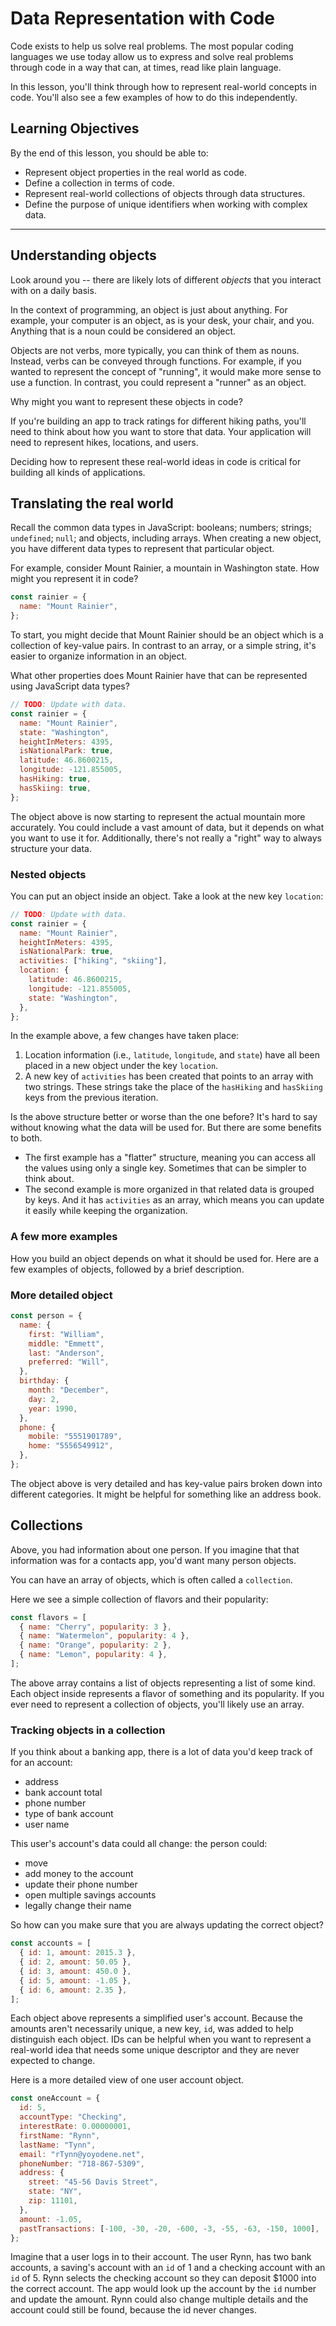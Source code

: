 # Data Representation with Code

Code exists to help us solve real problems. The most popular coding languages we use today allow us to express and solve real problems through code in a way that can, at times, read like plain language.

In this lesson, you'll think through how to represent real-world concepts in code. You'll also see a few examples of how to do this independently.

## Learning Objectives

By the end of this lesson, you should be able to:

- Represent object properties in the real world as code.
- Define a collection in terms of code.
- Represent real-world collections of objects through data structures.
- Define the purpose of unique identifiers when working with complex data.

---

## Understanding objects

Look around you -- there are likely lots of different _objects_ that you interact with on a daily basis.

In the context of programming, an object is just about anything. For example, your computer is an object, as is your desk, your chair, and you. Anything that is a noun could be considered an object.

Objects are not verbs, more typically, you can think of them as nouns. Instead, verbs can be conveyed through functions. For example, if you wanted to represent the concept of "running", it would make more sense to use a function. In contrast, you could represent a "runner" as an object.

Why might you want to represent these objects in code?

If you're building an app to track ratings for different hiking paths, you'll need to think about how you want to store that data. Your application will need to represent hikes, locations, and users.

Deciding how to represent these real-world ideas in code is critical for building all kinds of applications.

## Translating the real world

Recall the common data types in JavaScript: booleans; numbers; strings; `undefined`; `null`; and objects, including arrays. When creating a new object, you have different data types to represent that particular object.

For example, consider Mount Rainier, a mountain in Washington state. How might you represent it in code?

```js
const rainier = {
  name: "Mount Rainier",
};
```

To start, you might decide that Mount Rainier should be an object which is a collection of key-value pairs. In contrast to an array, or a simple string, it's easier to organize information in an object.

What other properties does Mount Rainier have that can be represented using JavaScript data types?

```js
// TODO: Update with data.
const rainier = {
  name: "Mount Rainier",
  state: "Washington",
  heightInMeters: 4395,
  isNationalPark: true,
  latitude: 46.8600215,
  longitude: -121.855005,
  hasHiking: true,
  hasSkiing: true,
};
```

The object above is now starting to represent the actual mountain more accurately. You could include a vast amount of data, but it depends on what you want to use it for. Additionally, there's not really a "right" way to always structure your data.

### Nested objects

You can put an object inside an object. Take a look at the new key `location`:

```js
// TODO: Update with data.
const rainier = {
  name: "Mount Rainier",
  heightInMeters: 4395,
  isNationalPark: true,
  activities: ["hiking", "skiing"],
  location: {
    latitude: 46.8600215,
    longitude: -121.855005,
    state: "Washington",
  },
};
```

In the example above, a few changes have taken place:

1. Location information (i.e., `latitude`, `longitude`, and `state`) have all been placed in a new object under the key `location`.
1. A new key of `activities` has been created that points to an array with two strings. These strings take the place of the `hasHiking` and `hasSkiing` keys from the previous iteration.

Is the above structure better or worse than the one before? It's hard to say without knowing what the data will be used for. But there are some benefits to both.

- The first example has a "flatter" structure, meaning you can access all the values using only a single key. Sometimes that can be simpler to think about.
- The second example is more organized in that related data is grouped by keys. And it has `activities` as an array, which means you can update it easily while keeping the organization.

### A few more examples

How you build an object depends on what it should be used for. Here are a few examples of objects, followed by a brief description.

### More detailed object

```js
const person = {
  name: {
    first: "William",
    middle: "Emmett",
    last: "Anderson",
    preferred: "Will",
  },
  birthday: {
    month: "December",
    day: 2,
    year: 1990,
  },
  phone: {
    mobile: "5551901789",
    home: "5556549912",
  },
};
```

The object above is very detailed and has key-value pairs broken down into different categories. It might be helpful for something like an address book.

## Collections

Above, you had information about one person. If you imagine that that information was for a contacts app, you'd want many person objects.

You can have an array of objects, which is often called a `collection`.

Here we see a simple collection of flavors and their popularity:

```js
const flavors = [
  { name: "Cherry", popularity: 3 },
  { name: "Watermelon", popularity: 4 },
  { name: "Orange", popularity: 2 },
  { name: "Lemon", popularity: 4 },
];
```

The above array contains a list of objects representing a list of some kind. Each object inside represents a flavor of something and its popularity. If you ever need to represent a collection of objects, you'll likely use an array.

### Tracking objects in a collection

If you think about a banking app, there is a lot of data you'd keep track of for an account:

- address
- bank account total
- phone number
- type of bank account
- user name

This user's account's data could all change: the person could:

- move
- add money to the account
- update their phone number
- open multiple savings accounts
- legally change their name

So how can you make sure that you are always updating the correct object?

```js
const accounts = [
  { id: 1, amount: 2015.3 },
  { id: 2, amount: 50.05 },
  { id: 3, amount: 450.0 },
  { id: 5, amount: -1.05 },
  { id: 6, amount: 2.35 },
];
```

Each object above represents a simplified user's account. Because the amounts aren't necessarily unique, a new key, `id`, was added to help distinguish each object. IDs can be helpful when you want to represent a real-world idea that needs some unique descriptor and they are never expected to change.

Here is a more detailed view of one user account object.

```js
const oneAccount = {
  id: 5,
  accountType: "Checking",
  interestRate: 0.00000001,
  firstName: "Rynn",
  lastName: "Tynn",
  email: "rTynn@yoyodene.net",
  phoneNumber: "718-867-5309",
  address: {
    street: "45-56 Davis Street",
    state: "NY",
    zip: 11101,
  },
  amount: -1.05,
  pastTransactions: [-100, -30, -20, -600, -3, -55, -63, -150, 1000],
};
```

Imagine that a user logs in to their account. The user Rynn, has two bank accounts, a saving's account with an `id` of 1 and a checking account with an `id` of 5. Rynn selects the checking account so they can deposit $1000 into the correct account. The app would look up the account by the `id` number and update the amount. Rynn could also change multiple details and the account could still be found, because the id never changes.
